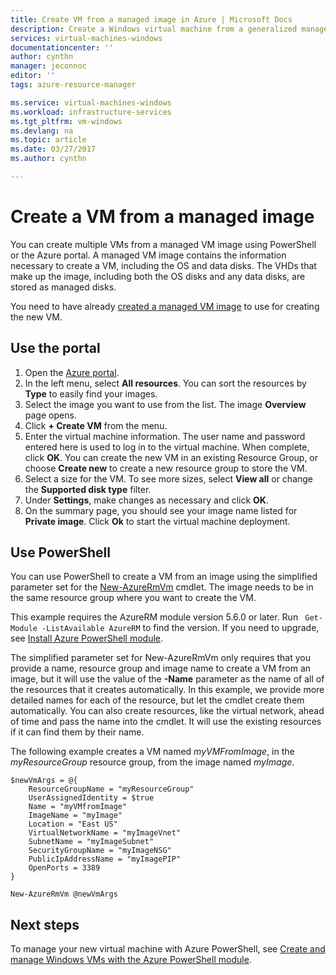 ```yaml
---
title: Create VM from a managed image in Azure | Microsoft Docs
description: Create a Windows virtual machine from a generalized managed image using Azure PowerShell or the Azure portal, in the Resource Manager deployment model.
services: virtual-machines-windows
documentationcenter: ''
author: cynthn
manager: jeconnoc
editor: ''
tags: azure-resource-manager

ms.service: virtual-machines-windows
ms.workload: infrastructure-services
ms.tgt_pltfrm: vm-windows
ms.devlang: na
ms.topic: article
ms.date: 03/27/2017
ms.author: cynthn

---
```

# Create a VM from a managed image

You can create multiple VMs from a managed VM image using PowerShell or the Azure portal. A managed VM image contains the information necessary to create a VM, including the OS and data disks. The VHDs that make up the image, including both the OS disks and any data disks, are stored as managed disks. 

You need to have already [created a managed VM image](capture-image-resource.md) to use for creating the new VM. 

## Use the portal

1. Open the [Azure portal](https://portal.azure.com).
2. In the left menu, select **All resources**. You can sort the resources by **Type** to easily find your images.
3. Select the image you want to use from the list. The image **Overview** page opens.
4. Click **+ Create VM** from the menu.
5. Enter the virtual machine information. The user name and password entered here is used to log in to the virtual machine. When complete, click **OK**. You can create the new VM in an existing Resource Group, or choose **Create new** to create a new resource group to store the VM.
6. Select a size for the VM. To see more sizes, select **View all** or change the **Supported disk type** filter. 
7. Under **Settings**, make changes as necessary and click **OK**. 
8. On the summary page, you should see your image name listed for **Private image**. Click **Ok** to start the virtual machine deployment.


## Use PowerShell

You can use PowerShell to create a VM from an image using the simplified parameter set for the [New-AzureRmVm](/powershell/module/azurerm.compute/new-azurermvm) cmdlet. The image needs to be in the same resource group where you want to create the VM.

This example requires the AzureRM module version 5.6.0 or later. Run ` Get-Module -ListAvailable AzureRM` to find the version. If you need to upgrade, see [Install Azure PowerShell module](/powershell/azure/install-azurerm-ps).

The simplified parameter set for New-AzureRmVm only requires that you provide a name, resource group and image name to create a VM from an image, but it will use the value of the **-Name** parameter as the name of all of the resources that it creates automatically. In this example, we provide more detailed names for each of the resource, but let the cmdlet create them automatically. You can also create resources, like the virtual network, ahead of time and pass the name into the cmdlet. It will use the existing resources if it can find them by their name.

The following example creates a VM named *myVMFromImage*, in the *myResourceGroup* resource group, from the image named *myImage*. 


```azurepowershell-interactive
$newVmArgs = @{
    ResourceGroupName = "myResourceGroup"
    UserAssignedIdentity = $true
    Name = "myVMfromImage"
    ImageName = "myImage"
    Location = "East US"
    VirtualNetworkName = "myImageVnet"
    SubnetName = "myImageSubnet"
    SecurityGroupName = "myImageNSG"
    PublicIpAddressName = "myImagePIP"
    OpenPorts = 3389
}

New-AzureRmVm @newVmArgs
```



## Next steps
To manage your new virtual machine with Azure PowerShell, see [Create and manage Windows VMs with the Azure PowerShell module](tutorial-manage-vm.md?toc=%2fazure%2fvirtual-machines%2fwindows%2ftoc.json).

